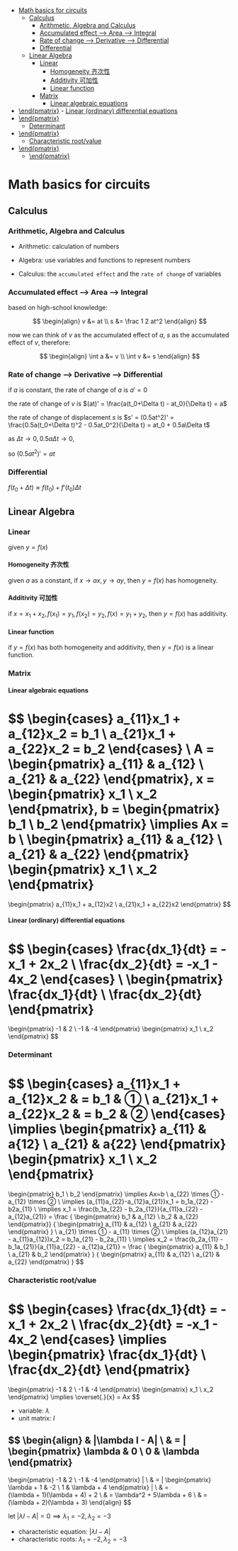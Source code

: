 - [Math basics for circuits](#math-basics-for-circuits)
  - [Calculus](#calculus)
    - [Arithmetic, Algebra and Calculus](#arithmetic-algebra-and-calculus)
    - [Accumulated effect --\> Area --\> Integral](#accumulated-effect----area----integral)
    - [Rate of change --\> Derivative --\> Differential](#rate-of-change----derivative----differential)
    - [Differential](#differential)
  - [Linear Algebra](#linear-algebra)
    - [Linear](#linear)
      - [Homogeneity 齐次性](#homogeneity-齐次性)
      - [Additivity 可加性](#additivity-可加性)
      - [Linear function](#linear-function)
    - [Matrix](#matrix)
      - [Linear algebraic equations](#linear-algebraic-equations)
- [\\end{pmatrix}](#endpmatrix)
      - [Linear (ordinary) differential equations](#linear-ordinary-differential-equations)
- [\\end{pmatrix}](#endpmatrix-1)
    - [Determinant](#determinant)
- [\\end{pmatrix}](#endpmatrix-2)
    - [Characteristic root/value](#characteristic-rootvalue)
- [\\end{pmatrix}](#endpmatrix-3)
  - [\\end{pmatrix}](#endpmatrix-4)


# Math basics for circuits

## Calculus

### Arithmetic, Algebra and Calculus

- Arithmetic: calculation of numbers

- Algebra: use variables and functions to represent numbers

- Calculus: the `accumulated effect` and the `rate of change` of variables

### Accumulated effect --> Area --> Integral

based on high-school knowledge:

$$
\begin{align}
v &= at \\
s &= \frac 1 2 at^2
\end{align}
$$

now we can think of $v$ as the accumulated effect of $a$, $s$ as the accumulated effect of $v$, therefore:

$$
\begin{align}
\int a &= v \\
\int v &= s
\end{align}
$$

### Rate of change --> Derivative --> Differential

if $a$ is constant, the rate of change of $a$ is $a'=0$

the rate of change of $v$ is $(at)' = \frac{a(t_0+\Delta t) - at_0}{\Delta t} = a$

the rate of change of displacement $s$ is $s' = (0.5at^2)' = \frac{0.5a(t_0+\Delta t)^2 - 0.5at_0^2}{\Delta t} = at_0 + 0.5a\Delta t$

as $\Delta t \rightarrow 0, 0.5a\Delta t \rightarrow 0$,

so $(0.5at^2)'=at$


### Differential

$f(t_0+\Delta t) \approx f(t_0) + f'(t_0)\Delta t$


## Linear Algebra

### Linear

given $y=f(x)$

#### Homogeneity 齐次性

given $a$ as a constant, if $x\rightarrow ax, y\rightarrow ay$, then $y=f(x)$ has homogeneity.

#### Additivity 可加性

if $x=x_1+x_2, f(x_1)=y_1, f(x_2)=y_2, f(x) = y_1+y_2$, then $y=f(x)$ has additivity.

#### Linear function

if $y=f(x)$ has both homogeneity and additivity, then $y=f(x)$ is a linear function.

### Matrix

#### Linear algebraic equations


$$
\begin{cases}
a_{11}x_1 + a_{12}x_2 = b_1 \\
a_{21}x_1 + a_{22}x_2 = b_2
\end{cases} \\
A = 
\begin{pmatrix}
a_{11} & a_{12} \\
a_{21} & a_{22}
\end{pmatrix},
x = 
\begin{pmatrix}
x_1 \\
x_2
\end{pmatrix},
b = 
\begin{pmatrix}
b_1 \\
b_2
\end{pmatrix}
\implies
Ax = b
\\
\begin{pmatrix}
a_{11} & a_{12} \\
a_{21} & a_{22}
\end{pmatrix}
\begin{pmatrix}
x_1 \\
x_2
\end{pmatrix}
=
\begin{pmatrix}
a_{11}x_1 + a_{12}x2 \\
a_{21}x_1 + a_{22}x2
\end{pmatrix}
$$


#### Linear (ordinary) differential equations


$$
\begin{cases}
\frac{dx_1}{dt} = -x_1 + 2x_2 \\
\frac{dx_2}{dt} = -x_1 - 4x_2
\end{cases}
\\
\begin{pmatrix}
\frac{dx_1}{dt} \\
\frac{dx_2}{dt}
\end{pmatrix}
=
\begin{pmatrix}
-1 & 2 \\
-1 & -4
\end{pmatrix}
\begin{pmatrix}
x_1 \\
x_2
\end{pmatrix}
$$


### Determinant


$$
\begin{cases}
a_{11}x_1 + a_{12}x_2 & = b_1 & ① \\
a_{21}x_1 + a_{22}x_2 & = b_2 & ②
\end{cases}
\implies
\begin{pmatrix}
a_{11} & a{12} \\
a_{21} & a{22}
\end{pmatrix}
\begin{pmatrix}
x_1 \\
x_2
\end{pmatrix}
=
\begin{pmatrix}
b_1 \\
b_2
\end{pmatrix}
\implies
Ax=b
\\
a_{22} \times ① - a_{12} \times ② \\
\implies (a_{11}a_{22}-a_{12}a_{21})x_1 = b_1a_{22} - b2a_{11} \\
\implies x_1 = \frac{b_1a_{22} - b_2a_{12}}{a_{11}a_{22} - a_{12}a_{21}} =
\frac
{
\begin{pmatrix}
b_1 & a_{12} \\
b_2 & a_{22}
\end{pmatrix}}
{
\begin{pmatrix}
a_{11} & a_{12} \\
a_{21} & a_{22}
\end{pmatrix}
}
\\
a_{21} \times ① - a_{11} \times ② \\
\implies (a_{12}a_{21} - a_{11}a_{12})x_2 = b_1a_{21} - b_2a_{11} \\
\implies x_2 = \frac{b_2a_{11} - b_1a_{21}}{a_{11}a_{22} - a_{12}a_{21}} = 
\frac
{
\begin{pmatrix}
a_{11} & b_1 \\
a_{21} & b_2
\end{pmatrix}
}
{
\begin{pmatrix}
a_{11} & a_{12} \\
a_{21} & a_{22}
\end{pmatrix}
}
$$


### Characteristic root/value


$$
\begin{cases}
\frac{dx_1}{dt} = -x_1 + 2x_2 \\
\frac{dx_2}{dt} = -x_1 - 4x_2
\end{cases}
\implies
\begin{pmatrix}
\frac{dx_1}{dt} \\
\frac{dx_2}{dt}
\end{pmatrix}
=
\begin{pmatrix}
-1 & 2 \\
-1 & -4
\end{pmatrix}
\begin{pmatrix}
x_1 \\
x_2
\end{pmatrix}
\implies
\overset{.}{x} = Ax
$$


- variable: $\lambda$
- unit matrix: $I$


$$
\begin{align}
& |\lambda I - A| \\
& = |
\begin{pmatrix}
\lambda & 0 \\
0 & \lambda
\end{pmatrix}
-
\begin{pmatrix}
-1 & 2 \\
-1 & -4
\end{pmatrix}
| \\
& =
|
\begin{pmatrix}
\lambda + 1 & -2 \\
1 & \lambda + 4
\end{pmatrix}
| \\
& =  
(\lambda + 1)(\lambda + 4) + 2 \\
& = \lambda^2 + 5\lambda + 6 \\
& = (\lambda + 2)(\lambda + 3)
\end{align}
$$


let $|\lambda I - A|=0 \implies \lambda_1 = -2, \lambda_2 = -3$

- characteristic equation: $|\lambda I - A|$
- characteristic roots: $\lambda_1 = -2, \lambda_2 = -3$
